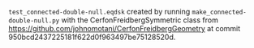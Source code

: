 `test_connected-double-null.eqdsk` created by running
`make_connected-double-null.py` with the CerfonFreidbergSymmetric class from
https://github.com/johnomotani/CerfonFreidbergGeometry at commit
950bcd2437225181f622d0f963497be75128520d.
